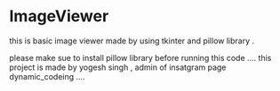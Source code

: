 # ImageViewer
this is basic image viewer made by using tkinter and pillow library .


please make sue to install pillow library before running this code  ....
 this project is made by yogesh singh , admin of insatgram page dynamic_codeing ....
